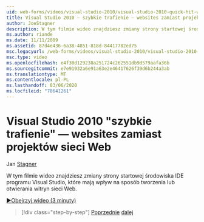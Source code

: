 ```yaml
---
uid: web-forms/videos/visual-studio-2010/visual-studio-2010-quick-hit-websites-instead-of-web-projects
title: Visual Studio 2010 — szybkie trafienie — websites zamiast projektów sieci Web | Microsoft Docs
author: JoeStagner
description: W tym filmie wideo znajdziesz zmiany strony startowej środowiska IDE programu Visual Studio, które mają wpływ na sposób tworzenia lub otwierania witryn sieci Web.
ms.author: riande
ms.date: 11/11/2009
ms.assetid: 87d4e436-6a38-4851-818d-84417782ed75
msc.legacyurl: /web-forms/videos/visual-studio-2010/visual-studio-2010-quick-hit-websites-instead-of-web-projects
msc.type: video
ms.openlocfilehash: e4f30d129238a251724c262551db9d579aafa36b
ms.sourcegitcommit: e7e91932a6e91a63e2e46417626f39d6b244a3ab
ms.translationtype: MT
ms.contentlocale: pl-PL
ms.lasthandoff: 03/06/2020
ms.locfileid: "78641261"
---
```

# <a name="visual-studio-2010-quick-hit---websites-instead-of-web-projects"></a>Visual Studio 2010 "szybkie trafienie" — websites zamiast projektów sieci Web

Jan [Stagner](https://github.com/JoeStagner)

W tym filmie wideo znajdziesz zmiany strony startowej środowiska IDE programu Visual Studio, które mają wpływ na sposób tworzenia lub otwierania witryn sieci Web. 

[&#9654;Obejrzyj wideo (3 minuty)](https://channel9.msdn.com/Blogs/ASP-NET-Site-Videos/visual-studio-2010-quick-hit-websites-instead-of-web-projects)

> [!div class="step-by-step"]
> [Poprzednie](visual-studio-2010-quick-hit-new-multi-targeting.md)
> [dalej](visual-studio-2010-quick-hit-snippets-intellisense.md)
